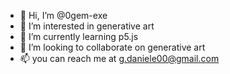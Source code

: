 - 👋 Hi, I’m @0gem-exe
- 👀 I’m interested in generative art
- 🌱 I’m currently learning p5.js
- 💞️ I’m looking to collaborate on generative art
- 📫 you can reach me at g.daniele00@gmail.com
